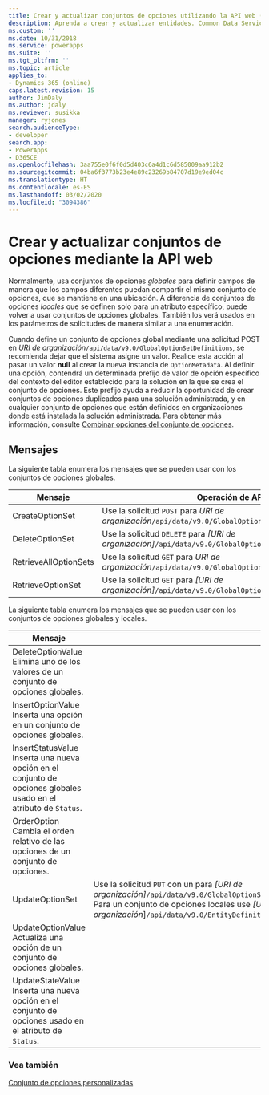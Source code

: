 ```yaml
---
title: Crear y actualizar conjuntos de opciones utilizando la API web (Common Data Service) | Microsoft Docs
description: Aprenda a crear y actualizar entidades. Common Data Service usa una arquitectura controlada por metadatos que proporciona flexibilidad para crear entidades personalizadas y atributos adicionales de las entidades del sistema.
ms.custom: ''
ms.date: 10/31/2018
ms.service: powerapps
ms.suite: ''
ms.tgt_pltfrm: ''
ms.topic: article
applies_to:
- Dynamics 365 (online)
caps.latest.revision: 15
author: JimDaly
ms.author: jdaly
ms.reviewer: susikka
manager: ryjones
search.audienceType:
- developer
search.app:
- PowerApps
- D365CE
ms.openlocfilehash: 3aa755e0f6f0d5d403c6a4d1c6d585009aa912b2
ms.sourcegitcommit: 04ba6f3773b23e4e89c23269b84707d19e9ed04c
ms.translationtype: HT
ms.contentlocale: es-ES
ms.lasthandoff: 03/02/2020
ms.locfileid: "3094386"
---
```

# <a name="create-and-update-option-sets-using-the-web-api"></a>Crear y actualizar conjuntos de opciones mediante la API web

Normalmente, usa conjuntos de opciones *globales* para definir campos de manera que los campos diferentes puedan compartir el mismo conjunto de opciones, que se mantiene en una ubicación. A diferencia de conjuntos de opciones *locales* que se definen solo para un atributo específico, puede volver a usar conjuntos de opciones globales. También los verá usados en los parámetros de solicitudes de manera similar a una enumeración.  
  
Cuando define un conjunto de opciones global mediante una solicitud POST en *URI de organización*`/api/data/v9.0/GlobalOptionSetDefinitions`, se recomienda dejar que el sistema asigne un valor. Realice esta acción al pasar un valor **null** al crear la nueva instancia de `OptionMetadata`. Al definir una opción, contendrá un determinada prefijo de valor de opción específico del contexto del editor establecido para la solución en la que se crea el conjunto de opciones. Este prefijo ayuda a reducir la oportunidad de crear conjuntos de opciones duplicados para una solución administrada, y en cualquier conjunto de opciones que están definidos en organizaciones donde está instalada la solución administrada. Para obtener más información, consulte [Combinar opciones del conjunto de opciones](../../../maker/common-data-service/how-managed-solutions-merged.md#merge-option-set-options).

 ## <a name="messages"></a>Mensajes  
 La siguiente tabla enumera los mensajes que se pueden usar con los conjuntos de opciones globales.  
  
|Mensaje|Operación de API web|  
|--|--|
|CreateOptionSet|Use la solicitud `POST` para *URI de organización*`/api/data/v9.0/GlobalOptionSetDefinitions`.|
|DeleteOptionSet|Use la solicitud `DELETE` para *[URI de organización]*`/api/data/v9.0/GlobalOptionSetDefinitions(`*metadataid*`)`..|
|RetrieveAllOptionSets|Use la solicitud `GET` para *URI de organización*`/api/data/v9.0/GlobalOptionSetDefinitions`.| 
|RetrieveOptionSet|Use la solicitud `GET` para *[URI de organización]*`/api/data/v9.0/GlobalOptionSetDefinitions(`*metadataid*`)`..|   


La siguiente tabla enumera los mensajes que se pueden usar con los conjuntos de opciones globales y locales.

|Mensaje|Operación de API web|  
|--|--|
|DeleteOptionValue</br>Elimina uno de los valores de un conjunto de opciones globales.|<xref href="Microsoft.Dynamics.CRM.DeleteOptionValue?text=DeleteOptionValue Action" />  
|InsertOptionValue</br>Inserta una opción en un conjunto de opciones globales.|<xref href="Microsoft.Dynamics.CRM.InsertOptionValue?text=InsertOptionValue Action" />| 
|InsertStatusValue</br>Inserta una nueva opción en el conjunto de opciones globales usado en el atributo de `Status`.|<xref href="Microsoft.Dynamics.CRM.InsertStatusValue?text=InsertStatusValue Action" />|
|OrderOption</br>Cambia el orden relativo de las opciones de un conjunto de opciones.|<xref href="Microsoft.Dynamics.CRM.OrderOption?text=OrderOption Action" />|
|UpdateOptionSet|Use la solicitud `PUT` con un <xref href="Microsoft.Dynamics.CRM.OptionSetMetadata?text=OptionSetMetadata EntityType" /> para *[URI de organización]*`/api/data/v9.0/GlobalOptionSetDefinitions(`*metadataid*`)/Microsoft.Dynamics.CRM.OptionSetMetadata`.<br />Para un conjunto de opciones locales use *[URI de organización*]`/api/data/v9.0/EntityDefinitions(`*metadataid*`)/Attributes(`*metadataid*`)/Microsoft.Dynamics.CRM.PicklistAttributeMetadata/OptionSet`.|
|UpdateOptionValue</br>Actualiza una opción de un conjunto de opciones globales.|<xref href="Microsoft.Dynamics.CRM.UpdateOptionValue?text=UpdateOptionValue Action" />|
|UpdateStateValue</br>Inserta una nueva opción en el conjunto de opciones usado en el atributo de `Status`.|<xref href="Microsoft.Dynamics.CRM.UpdateStateValue?text=UpdateStateValue Action" />|

### <a name="see-also"></a>Vea también

[Conjunto de opciones personalizadas](../org-service/metadata-option-sets.md)